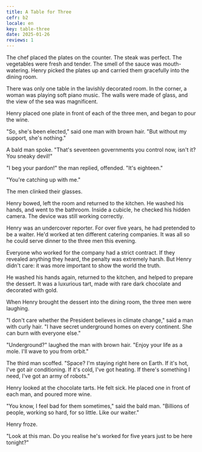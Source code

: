 ```yaml
---
title: A Table for Three
cefr: b2
locale: en
key: table-three
date: 2025-01-26
reviews: 1
---
```


The chef placed the plates on the counter. The steak was perfect. The vegetables were fresh and tender. The smell of the sauce was mouth-watering. Henry picked the plates up and carried them gracefully into the dining room.

There was only one table in the lavishly decorated room. In the corner, a woman was playing soft piano music. The walls were made of glass, and the view of the sea was magnificent.

Henry placed one plate in front of each of the three men, and began to pour the wine.

"So, she's been elected," said one man with brown hair. "But without my support, she's nothing."

A bald man spoke. "That's seventeen governments you control now, isn't it? You sneaky devil!"

"I beg your pardon!" the man replied, offended. "It's eighteen."

"You're catching up with me."

The men clinked their glasses.

Henry bowed, left the room and returned to the kitchen. He washed his hands, and went to the bathroom. Inside a cubicle, he checked his hidden camera. The device was still working correctly.

Henry was an undercover reporter. For over five years, he had pretended to be a waiter. He'd worked at ten different catering companies. It was all so he could serve dinner to the three men this evening.

Everyone who worked for the company had a strict contract. If they revealed anything they heard, the penalty was extremely harsh. But Henry didn't care: it was more important to show the world the truth.

He washed his hands again, returned to the kitchen, and helped to prepare the dessert. It was a luxurious tart, made with rare dark chocolate and decorated with gold.

When Henry brought the dessert into the dining room, the three men were laughing.

"I don't care whether the President believes in climate change," said a man with curly hair. "I have secret underground homes on every continent. She can burn with everyone else."

"Underground?" laughed the man with brown hair. "Enjoy your life as a mole. I'll wave to you from orbit."

The third man scoffed. "Space? I'm staying right here on Earth. If it's hot, I've got air conditioning. If it's cold, I've got heating. If there's something I need, I've got an army of robots."

Henry looked at the chocolate tarts. He felt sick. He placed one in front of each man, and poured more wine.

"You know, I feel bad for them sometimes," said the bald man. "Billions of people, working so hard, for so little. Like our waiter."

Henry froze.

"Look at this man. Do you realise he's worked for five years just to be here tonight?"
